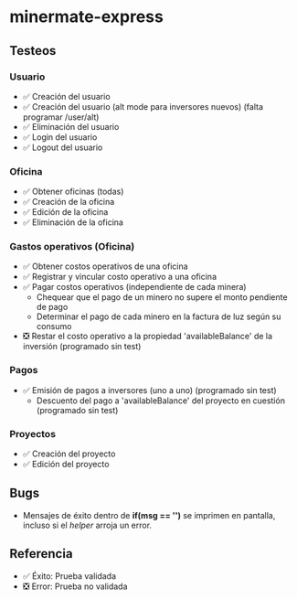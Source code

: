 # minermate-express

## Testeos
### Usuario
- ✅ Creación del usuario
- ✅ Creación del usuario (alt mode para inversores nuevos) (falta programar /user/alt)
- ✅ Eliminación del usuario
- ✅ Login del usuario
- ✅ Logout del usuario

### Oficina 
- ✅ Obtener oficinas (todas)
- ✅ Creación de la oficina
- ✅ Edición de la oficina
- ✅ Eliminación de la oficina

### Gastos operativos (Oficina)
- ✅ Obtener costos operativos de una oficina
- ✅ Registrar y vincular costo operativo a una oficina
- ✅ Pagar costos operativos (independiente de cada minera)
    - Chequear que el pago de un minero no supere el monto pendiente de pago
    - Determinar el pago de cada minero en la factura de luz según su consumo
- ❎ Restar el costo operativo a la propiedad 'availableBalance' de la inversión (programado sin test)

### Pagos
- ✅ Emisión de pagos a inversores (uno a uno) (programado sin test)
    - Descuento del pago a 'availableBalance' del proyecto en cuestión (programado sin test)

### Proyectos
- ✅ Creación del proyecto
- ✅ Edición del proyecto

## Bugs
- Mensajes de éxito dentro de **if(msg == '')** se imprimen en pantalla, incluso si el _helper_ arroja un error.

## Referencia
- ✅ Éxito: Prueba validada
- ❎ Error: Prueba no validada